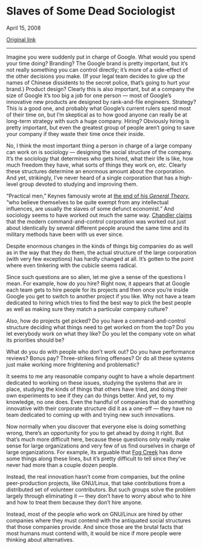 Slaves of Some Dead Sociologist
===============================

April 15, 2008

[Original link](http://www.aaronsw.com/weblog/deadsociologist)

* * * * *

Imagine you were suddenly put in charge of Google. What would you spend
your time doing? Branding? The Google brand is pretty important, but
it’s not really something you can control directly; it’s more of a
side-effect of the other decisions you make. (If your legal team decides
to give up the names of Chinese dissidents to the secret police, that’s
going to hurt your brand.) Product design? Clearly this is also
important, but at a company the size of Google it’s too big a job for
one person — most of Google’s innovative new products are designed by
rank-and-file engineers. Strategy? This is a good one, and probably what
Google’s current rulers spend most of their time on, but I’m skeptical
as to how good anyone can really be at long-term strategy with such a
huge company. Hiring? Obviously hiring is pretty important, but even the
greatest group of people aren’t going to save your company if they waste
their time once their inside.

No, I think the most important thing a person in charge of a large
company can work on is sociology — designing the social structure of the
company. It’s the sociology that determines who gets hired, what their
life is like, how much freedom they have, what sorts of things they work
on, etc. Clearly these structures determine an enormous amount about the
corporation. And yet, strikingly, I’ve never heard of a single
corporation that has a high-level group devoted to studying and
improving them.

“Practical men,” Keynes famously wrote at [the end of his *General
Theory*](http://www.marxists.org/reference/subject/economics/keynes/general-theory/ch24.htm),
“who believe themselves to be quite exempt from any intellectual
influences, are usually the slaves of some defunct economist.” And
sociology seems to have worked out much the same way. [Chandler
claims](http://www.aaronsw.com/weblog/visiblehand) that the modern
command-and-control corporation was worked out just about identically by
several different people around the same time and its military methods
have been with us ever since.

Despite enormous changes in the kinds of things big companies do as well
as in the way that they do them, the actual structure of the large
corporation (with very few exceptions) has hardly changed at all. It’s
gotten to the point where even tinkering with the cubicle seems radical.

Since such questions are so alien, let me give a sense of the questions
I mean. For example, how do you hire? Right now, it appears that at
Google each team gets to hire people for its projects and then once
you’re inside Google you get to switch to another project if you like.
Why not have a team dedicated to hiring which tries to find the best way
to pick the best people as well as making sure they match a particular
company culture?

Also, how do projects get picked? Do you have a command-and-control
structure deciding what things need to get worked on from the top? Do
you let everybody work on what they like? Do you let the company vote on
what its priorities should be?

What do you do with people who don’t work out? Do you have performance
reviews? Bonus pay? Three-strikes firing offenses? Or do all these
systems just make working more frightening and problematic?

It seems to me any reasonable company ought to have a whole department
dedicated to working on these issues, studying the systems that are in
place, studying the kinds of things that others have tried, and doing
their own experiments to see if they can do things better. And yet, to
my knowledge, no one does. Even the handful of companies that do
something innovative with their corporate structure did it as a one-off
— they have no team dedicated to coming up with and trying new such
innovations.

Now normally when you discover that everyone else is doing something
wrong, there’s an opportunity for you to get ahead by doing it right.
But that’s much more difficult here, because these questions only really
make sense for large organizations and very few of us find ourselves in
charge of large organizations. For example, its arguable that [Fog
Creek](http://www.fogcreek.com/About.html) has done some things along
these lines, but it’s pretty difficult to tell since they’ve never had
more than a couple dozen people.

Instead, the real innovation hasn’t come from companies, but the online
peer-production projects, like GNU/Linux, that take contributions from a
distributed set of volunteer contributors. But such groups solve the
problem largely through eliminating it — they don’t have to worry about
who to hire and how to treat them because they don’t hire anyone.

Instead, most of the people who work on GNU/Linux are hired by other
companies where they must contend with the antiquated social structures
that those companies provide. And since those are the brutal facts that
most humans must contend with, it would be nice if more people were
thinking about alternatives.
